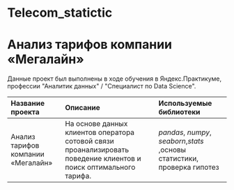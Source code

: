 # Telecom_statictic


# Анализ тарифов компании «Мегалайн»

Данные проект был выполнены в ходе обучения в Яндекс.Практикуме, профессии "Аналитик данных" / "Специалист по Data Science".

| Название проекта | Описание | Используемые библиотеки | 
| :---------------------- | :---------------------- | :---------------------- |
| Анализ тарифов компании «Мегалайн»| На основе данных клиентов оператора сотовой связи проанализировать поведение клиентов и поиск оптимального тарифа.| *pandas*, *numpy*, *seaborn*,*stats* ,основы статистики, проверка гипотез  |
